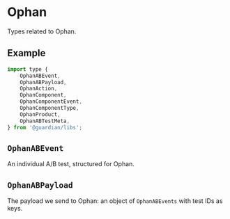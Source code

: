 # Ophan

Types related to Ophan.

## Example

```js
import type {
    OphanABEvent,
    OphanABPayload,
    OphanAction,
    OphanComponent,
    OphanComponentEvent,
    OphanComponentType,
    OphanProduct,
    OphanABTestMeta,
} from '@guardian/libs';
```

## `OphanABEvent`

An individual A/B test, structured for Ophan.

## `OphanABPayload`

The payload we send to Ophan: an object of `OphanABEvents` with test IDs as keys.
